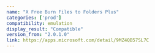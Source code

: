 ```yaml
---
name: "X Free Burn Files to Folders Plus"
categories: ['prod']
compatibility: emulation
display_result: "Compatible"
version_from: "2.0.1.0"
link: https://apps.microsoft.com/detail/9MZ4QB57SL7C
---
```

